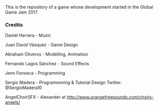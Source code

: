 This is the repository of a game whose development started in the Global Game Jam 2017. 

### Credits

Daniel Herrera - Music

Juan David Vásquez - Game Design

Abraham Oliveros - Modelling, Animation

Fernando Lagos Sánchez - Sound Effects

Jenn Fonseca - Programming

Sergio Madera - Programmming & Tutorial Design
Twitter: @SergioMadera10

AngelChoirSFX - Alexander at http://www.orangefreesounds.com/choirs-angels/